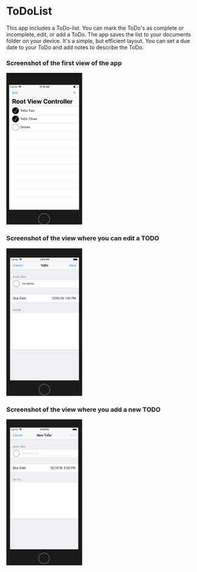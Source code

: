 # ToDoList

This app includes a ToDo-list. You can mark the ToDo's as complete or incomplete, edit, or add a ToDo. The app saves the list to your documents folder on your device. It's a simple, but efficient layout. You can set a due date to your ToDo and add notes to describe the ToDo.

### Screenshot of the first view of the app
<img src="https://github.com/SilkeKnossen/ToDoList/blob/master/Screenshots/todolist1.png" width="200">

### Screenshot of the view where you can edit a TODO
<img src="https://github.com/SilkeKnossen/ToDoList/blob/master/Screenshots/todolist2.png" width="200">

### Screenshot of the view where you add a new TODO
<img src="https://github.com/SilkeKnossen/ToDoList/blob/master/Screenshots/todolist3.png" width="200">
